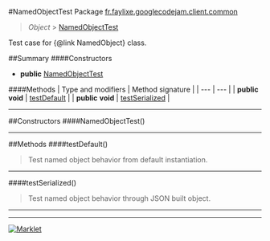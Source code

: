 #NamedObjectTest
Package [fr.faylixe.googlecodejam.client.common](README.md)<br>

> *Object* > [NamedObjectTest](NamedObjectTest.md)

Test case for {@link NamedObject} class.

##Summary
####Constructors
* **public** [NamedObjectTest](#namedobjecttest)

####Methods
| Type and modifiers | Method signature |
| --- | --- |
| **public** **void** | [testDefault](#testdefault) |
| **public** **void** | [testSerialized](#testserialized) |

---


##Constructors
####NamedObjectTest()
> 


---


##Methods
####testDefault()
> Test named object behavior from default instantiation.


---

####testSerialized()
> Test named object behavior through JSON built object.


---

---

[![Marklet](https://img.shields.io/badge/Generated%20by-Marklet-green.svg)](https://github.com/Faylixe/marklet)